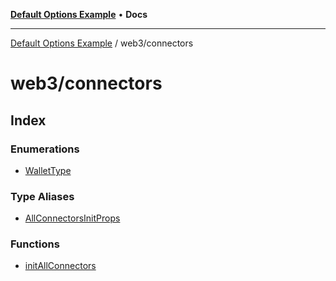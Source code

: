 [**Default Options Example**](../../README.md) • **Docs**

***

[Default Options Example](../../modules.md) / web3/connectors

# web3/connectors

## Index

### Enumerations

- [WalletType](enumerations/WalletType.md)

### Type Aliases

- [AllConnectorsInitProps](type-aliases/AllConnectorsInitProps.md)

### Functions

- [initAllConnectors](functions/initAllConnectors.md)

